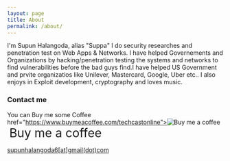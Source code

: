 ```yaml
---
layout: page
title: About
permalink: /about/
---
```


I'm Supun Halangoda, alias "Suppa" I do security researches and penetration test on Web Apps & Networks. I have helped Governements and Organizations by hacking/penetration testing the systems and networks to find vulnerabilities before the bad guys find.I have helped US Government and prvite organizatios like Unilever, Mastercard, Google, Uber etc.. I also enjoys in Exploit development, cryptography and loves music. 


### Contact me
You can Buy me some Coffee 
href="https://www.buymeacoffee.com/techcastonline"><img src="https://cdn.buymeacoffee.com/buttons/bmc-new-btn-logo.svg" alt="Buy me a coffee"><span style="margin-left:5px;font-size:28px !important;">Buy me a coffee</span></a>

[supunhalangoda6[at]gmail(dot)com](mailto:supunhalangoda6@protonmail.com)
